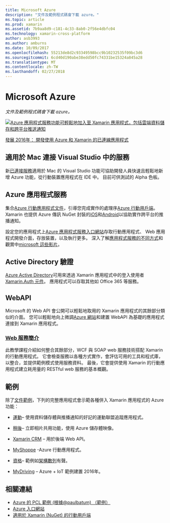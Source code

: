 ```yaml
---
title: Microsoft Azure
description: "文件及範例程式碼會下載 azure。"
ms.topic: article
ms.prod: xamarin
ms.assetid: 7b9aa8d9-c181-4c33-8ab0-2f56e4dbfc04
ms.technology: xamarin-cross-platform
author: asb3993
ms.author: amburns
ms.date: 10/09/2017
ms.openlocfilehash: 55213de8d2c93349598bcc9b10232535f09bc3d6
ms.sourcegitcommit: 6cd40d190abe38edd50fc74331be15324a845a28
ms.translationtype: MT
ms.contentlocale: zh-TW
ms.lasthandoff: 02/27/2018
---
```

# <a name="microsoft-azure"></a>Microsoft Azure

_文件及範例程式碼會下載 azure。_

[ ![](images/evolve-mikej-azure-sml.png "Azure 應用程式服務功能可輕鬆地加入至 Xamarin 應用程式，包括雲端資料儲存和跨平台推送通知")](https://evolve.xamarin.com/session/56ec886fde91c6253c277bc6)

[發展 2016年： 開發使用 Azure 和 Xamarin 的已連線應用程式](https://evolve.xamarin.com/session/56ec886fde91c6253c277bc6)

## <a name="connected-services-in-visual-studio-for-mac"></a>適用於 Mac 連接 Visual Studio 中的服務

新[已連接服務](connected-services.md)適用於 Mac 的 Visual Studio 功能可協助開發人員快速且輕鬆地新增 Azure 功能，從行動裝置應用程式在 IDE 中。 目前可供測試的 Alpha 色板。


## <a name="azure-app-services"></a>Azure 應用程式服務

集合[Azure 行動應用程式文件](~/cross-platform/data-cloud/mobile-apps.md)，引導您完成實作的處理序[Azure 行動用戶端](https://www.nuget.org/packages/Microsoft.Azure.Mobile.Client/)。
Xamarin 也提供 Azure 傳訊 NuGet 封裝的[iOS](https://www.nuget.org/packages/Xamarin.Azure.NotificationHubs.iOS/)和[Android](https://www.nuget.org/packages/Xamarin.Azure.NotificationHubs.Android/)以協助實作跨平台的推播通知。

設定您的應用程式上[Azure 應用程式服務入口網站](https://portal.azure.com/)存取行動應用程式、 Web 應用程式開發介面，存放裝置，以及執行更多。 深入了解[應用程式服務的不同方式](http://azure.microsoft.com/en-us/updates/whats-new-with-azure-app-service/)和觀賞中[microsoft 這些影片](http://azure.microsoft.com/en-us/campaigns/azure-march-announcement/)。

## <a name="active-directory-authentication"></a>Active Directory 驗證

[Azure Active Directory](~/cross-platform/data-cloud/active-directory/index.md)可用來透過 Xamarin 應用程式中的登入使用者[Xamarin.Auth 元件](https://www.nuget.org/packages/Xamarin.Auth/)。
應用程式可以存取其他如 Office 365 等服務。

## <a name="webapi"></a>WebAPI

Microsoft 的 Web API 會公開可以輕鬆地取用的 Xamarin 應用程式的其餘部分類似的介面。
您可以輕鬆地向上微調[Azure 網站](https://trywebsites.azurewebsites.net/)和建置 WebAPI 為基礎的應用程式連接到 Xamarin 應用程式。


###  <a name="introduction-to-web-servicescross-platformdata-cloudweb-servicesindexmd"></a>[Web 服務簡介](~/cross-platform/data-cloud/web-services/index.md)

此教學課程介紹如何整合其餘部分，WCF 與 SOAP web 服務技術搭配 Xamarin 的行動應用程式。 它會檢查服務以各種方式實作，會評估可用的工具和程式庫，以整合，並提供範例模式使用服務資料。 最後，它會提供使用 Xamarin 的行動應用程式建立耗用量的 RESTful web 服務的基本概觀。

## <a name="samples"></a>範例

除了[文件範例](https://github.com/xamarin/mobile-samples/tree/master/Azure)，下列的完整應用程式會示範各種併入 Xamarin 應用程式的 Azure 功能：

- [運動](https://github.com/xamarin/Sport)– 使用資料儲存體與推播通知的好記的運動聯盟追蹤應用程式。
- [稍後](https://github.com/pierceboggan/Moments)– 立即相片共用功能，使用 Azure 儲存體映像。
- [Xamarin CRM](https://github.com/xamarin/app-crm) – 用於後端 Web API。
- [MyShoppe](https://github.com/jamesmontemagno/MyShoppe) -Azure 行動應用程式。

- [資格](https://github.com/dotnet-architecture/eShopOnContainers)– 範例如[架構數列](https://www.microsoft.com/net/learn/architecture)有聲。
- [MyDriving](https://azure.microsoft.com/en-us/campaigns/mydriving/) – Azure + IoT 範例建置 2016年。


## <a name="related-links"></a>相關連結

- [Azure 的 PCL 範例 (根據@paulbatum) （範例）](https://github.com/paulbatum/mobile-services-xamarin-pcl)
- [Azure 入口網站](http://azure.microsoft.com/)
- [適用於 Xamarin (NuGet) 的行動用戶端](https://www.nuget.org/packages/Microsoft.Azure.Mobile.Client/)
